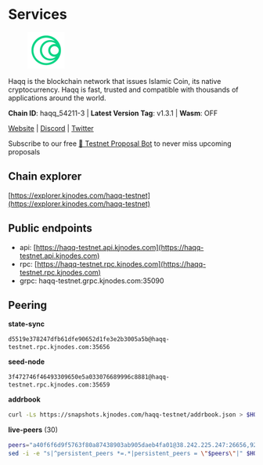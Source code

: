 # Services

<figure><img src="https://raw.githubusercontent.com/kj89/cosmos-images/main/logos/haqq.png" alt=""><figcaption></figcaption></figure>

Haqq is the blockchain network that issues Islamic Coin,  its native cryptocurrency. Haqq is fast, trusted and  compatible with thousands of applications around the world.

**Chain ID**: haqq_54211-3 | **Latest Version Tag**: v1.3.1 | **Wasm**: OFF

[Website](https://islamiccoin.net) | [Discord](https://discord.gg/hU9MHG5kZq) | [Twitter](https://twitter.com/Islamic_Coin)



Subscribe to our free [🤖 Testnet Proposal Bot](https://t.me/kjnodes_testnet_proposal_bot) to never miss upcoming proposals


## Chain explorer
[https://explorer.kjnodes.com/haqq-testnet](https://explorer.kjnodes.com/haqq-testnet)

## Public endpoints

* api: [https://haqq-testnet.api.kjnodes.com](https://haqq-testnet.api.kjnodes.com)
* rpc: [https://haqq-testnet.rpc.kjnodes.com](https://haqq-testnet.rpc.kjnodes.com)
* grpc: haqq-testnet.grpc.kjnodes.com:35090

## Peering

**state-sync**

```text
d5519e378247dfb61dfe90652d1fe3e2b3005a5b@haqq-testnet.rpc.kjnodes.com:35656
```

**seed-node**

```text
3f472746f46493309650e5a033076689996c8881@haqq-testnet.rpc.kjnodes.com:35659
```

**addrbook**
```bash
curl -Ls https://snapshots.kjnodes.com/haqq-testnet/addrbook.json > $HOME/.haqqd/config/addrbook.json
```

**live-peers** (30)
```bash
peers="a40f6f6d9f5763f80a87438903ab905daeb4fa01@38.242.225.247:26656,927a323649e7dd8d4c75da6e5edaee439652b46f@65.109.92.241:20116,d5519e378247dfb61dfe90652d1fe3e2b3005a5b@65.109.68.190:35656,3df5a68b919177179c6dcb0b9c9354fd6bbba1c8@65.109.92.240:20116,442d3bacb350437b8d9f0f1431e0519b81094100@135.181.62.222:26656,32a8eec046b95e8646ff0810b4596dc7083a0beb@65.108.145.131:26656,9eb507f9365313dbe7f426050fec9648298f58ee@109.205.183.51:26656,23a1176c9911eac442d6d1bf15f92eeabb3981d5@45.83.173.18:26656,230d299006a432b0f44534ca8a19c8c876c0ccb3@85.10.193.246:26656,23ff658b56fbb8bc73372973a34733ff5d79b435@142.132.202.50:11604,ed145a35b436878c1f1c10634bd18600f3696e17@95.217.181.142:26656,a6150d39e4725d28a56f41ebf3c6d457c54bd2f1@34.138.250.4:26656,16f40215d018c7d657fef0bb5ce2950251d525d2@148.251.51.144:36656,65bfa4b4b4b9accb9c0e0d46a1c07ae9a44a3a23@168.119.227.142:26656,78e3ef8adf819b479acc13a2f92ab5c0fa350aeb@66.45.231.30:11464,f54d4de6d4ae81ec8a2315b54247872b315f198d@65.109.57.9:26656,2792cbced2a9c95495053f3e1acc12844f6e10eb@162.19.31.150:54656,acba49be707c31a831a3bca9d9d9f7defcc0bd21@142.132.148.174:26656,62bf004201a90ce00df6f69390378c3d90f6dd7e@45.83.173.19:26656,d7ac44bf8f8d760c3df1a8695145021f35feb985@34.88.220.124:26656,90b40d2b773090b82aa7788c2d1937e4fd6d2dc0@65.108.231.124:19656,6de69146d5ebbc0b8cd9ecdf4b33edb57bf9b559@185.187.170.133:26656,74904b91a5b6f5759ffb949b70c86b74c361982d@3.75.251.134:26656,a884387139109784cad9193652b82ef20a85d713@38.242.159.148:26656,8238ddf162ce8a144610e671c63226b0207a1f73@38.242.148.96:36656,24e894d4d8a18276acf6051cccf369a1ce69842d@65.108.151.105:26656,59af99085c961a6a5c8dc4bc8b3abffda16ddccb@135.181.38.62:26656,f57fae1bdea281392b563a58978a2d8c0a37725f@95.217.233.234:26656,ba56c564a5430632e59e2b08fc348735bc56b32f@154.12.232.140:26656,2d13d679b64e1a574904a140f72815644ec71131@65.21.133.125:30656"
sed -i -e "s|^persistent_peers *=.*|persistent_peers = \"$peers\"|" $HOME/.haqqd/config/config.toml
```
